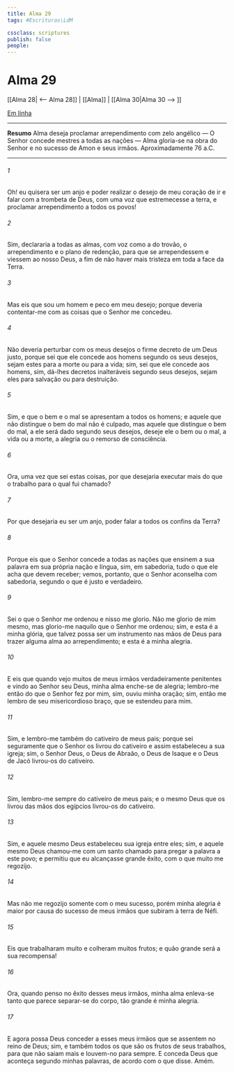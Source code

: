 ```yaml
---
title: Alma 29
tags: #Escrituras\LdM

cssclass: scriptures
publish: false
people:
---
```


# Alma 29
[[Alma 28| <-- Alma 28]] | [[Alma]] | [[Alma 30|Alma 30 --> ]]

[Em linha](https://churchofjesuschrist.org/study/scriptures/bofm/alma/29?lang=por)

---
__Resumo__
Alma deseja proclamar arrependimento com zelo angélico — O Senhor concede mestres a todas as nações — Alma gloria-se na obra do Senhor e no sucesso de Amon e seus irmãos. Aproximadamente 76 a.C.

---
###### 1 
Oh! eu quisera ser um anjo e poder realizar o desejo de meu coração de ir e falar com a trombeta de Deus, com uma voz que estremecesse a terra, e proclamar arrependimento a todos os povos!

###### 2 
Sim, declararia a todas as almas, com voz como a do trovão, o arrependimento e o plano de redenção, para que se arrependessem e viessem ao nosso Deus, a fim de não haver mais tristeza em toda a face da Terra.

###### 3 
Mas eis que sou um homem e peco em meu desejo; porque deveria contentar-me com as coisas que o Senhor me concedeu.

###### 4 
Não deveria perturbar com os meus desejos o firme decreto de um Deus justo, porque sei que ele concede aos homens segundo os seus desejos, sejam estes para a morte ou para a vida; sim, sei que ele concede aos homens, sim, dá-lhes decretos inalteráveis segundo seus desejos, sejam eles para salvação ou para destruição.

###### 5 
Sim, e que o bem e o mal se apresentam a todos os homens; e aquele que não distingue o bem do mal não é culpado, mas aquele que distingue o bem do mal, a ele será dado segundo seus desejos, deseje ele o bem ou o mal, a vida ou a morte, a alegria ou o remorso de consciência.

###### 6 
Ora, uma vez que sei estas coisas, por que desejaria executar mais do que o trabalho para o qual fui chamado?

###### 7 
Por que desejaria eu ser um anjo, poder falar a todos os confins da Terra?

###### 8 
Porque eis que o Senhor concede a todas as nações que ensinem a sua palavra em sua própria nação e língua, sim, em sabedoria, tudo o que ele acha que devem receber; vemos, portanto, que o Senhor aconselha com sabedoria, segundo o que é justo e verdadeiro.

###### 9 
Sei o que o Senhor me ordenou e nisso me glorio. Não me glorio de mim mesmo, mas glorio-me naquilo que o Senhor me ordenou; sim, e esta é a minha glória, que talvez possa ser um instrumento nas mãos de Deus para trazer alguma alma ao arrependimento; e esta é a minha alegria.

###### 10 
E eis que quando vejo muitos de meus irmãos verdadeiramente penitentes e vindo ao Senhor seu Deus, minha alma enche-se de alegria; lembro-me então do que o Senhor fez por mim, sim, ouviu minha oração; sim, então me lembro de seu misericordioso braço, que se estendeu para mim.

###### 11 
Sim, e lembro-me também do cativeiro de meus pais; porque sei seguramente que o Senhor os livrou do cativeiro e assim estabeleceu a sua igreja; sim, o Senhor Deus, o Deus de Abraão, o Deus de Isaque e o Deus de Jacó livrou-os do cativeiro.

###### 12 
Sim, lembro-me sempre do cativeiro de meus pais; e o mesmo Deus que os livrou das mãos dos egípcios livrou-os do cativeiro.

###### 13 
Sim, e aquele mesmo Deus estabeleceu sua igreja entre eles; sim, e aquele mesmo Deus chamou-me com um santo chamado para pregar a palavra a este povo; e permitiu que eu alcançasse grande êxito, com o que muito me regozijo.

###### 14 
Mas não me regozijo somente com o meu sucesso, porém minha alegria é maior por causa do sucesso de meus irmãos que subiram à terra de Néfi.

###### 15 
Eis que trabalharam muito e colheram muitos frutos; e quão grande será a sua recompensa!

###### 16 
Ora, quando penso no êxito desses meus irmãos, minha alma enleva-se tanto que parece separar-se do corpo, tão grande é minha alegria.

###### 17 
E agora possa Deus conceder a esses meus irmãos que se assentem no reino de Deus; sim, e também todos os que são os frutos de seus trabalhos, para que não saiam mais e louvem-no para sempre. E conceda Deus que aconteça segundo minhas palavras, de acordo com o que disse. Amém.

